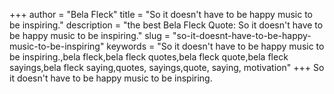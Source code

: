 +++
author = "Bela Fleck"
title = "So it doesn't have to be happy music to be inspiring."
description = "the best Bela Fleck Quote: So it doesn't have to be happy music to be inspiring."
slug = "so-it-doesnt-have-to-be-happy-music-to-be-inspiring"
keywords = "So it doesn't have to be happy music to be inspiring.,bela fleck,bela fleck quotes,bela fleck quote,bela fleck sayings,bela fleck saying,quotes, sayings,quote, saying, motivation"
+++
So it doesn't have to be happy music to be inspiring.
